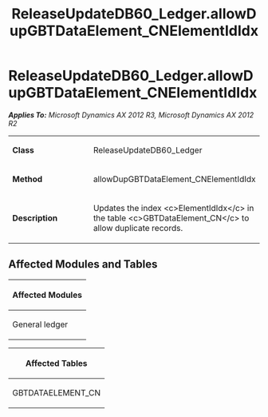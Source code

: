 ﻿---
title: ReleaseUpdateDB60_Ledger.allowDupGBTDataElement_CNElementIdIdx
TOCTitle: ReleaseUpdateDB60_Ledger.allowDupGBTDataElement_CNElementIdIdx
ms:assetid: 1c39222b-63c5-59aa-26af-3cede67429d0
ms:mtpsurl: https://msdn.microsoft.com/en-us/library/JJ718696(v=AX.60)
ms:contentKeyID: 49706980
ms.date: 05/18/2015
mtps_version: v=AX.60
---

# ReleaseUpdateDB60\_Ledger.allowDupGBTDataElement\_CNElementIdIdx 


_**Applies To:** Microsoft Dynamics AX 2012 R3, Microsoft Dynamics AX 2012 R2_

<table>
<colgroup>
<col style="width: 50%" />
<col style="width: 50%" />
</colgroup>
<tbody>
<tr class="odd">
<td><p><strong>Class</strong></p></td>
<td><p>ReleaseUpdateDB60_Ledger</p></td>
</tr>
<tr class="even">
<td><p><strong>Method</strong></p></td>
<td><p>allowDupGBTDataElement_CNElementIdIdx</p></td>
</tr>
<tr class="odd">
<td><p><strong>Description</strong></p></td>
<td><p>Updates the index &lt;c&gt;ElementIdIdx&lt;/c&gt; in the table &lt;c&gt;GBTDataElement_CN&lt;/c&gt; to allow duplicate records.</p></td>
</tr>
</tbody>
</table>


## Affected Modules and Tables

<table>
<colgroup>
<col style="width: 100%" />
</colgroup>
<thead>
<tr class="header">
<th><p>Affected Modules</p></th>
</tr>
</thead>
<tbody>
<tr class="odd">
<td><p>General ledger</p></td>
</tr>
</tbody>
</table>


<table>
<colgroup>
<col style="width: 100%" />
</colgroup>
<thead>
<tr class="header">
<th><p>Affected Tables</p></th>
</tr>
</thead>
<tbody>
<tr class="odd">
<td><p>GBTDATAELEMENT_CN</p></td>
</tr>
</tbody>
</table>

  


